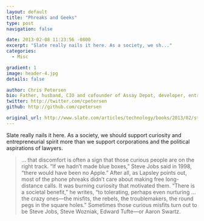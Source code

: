 ```yaml
---
layout: default
title: "Phreaks and Geeks"
type: post
navigation: false

date: 2013-02-08 11:23:56 -0800
excerpt: "Slate really nails it here. As a society, we sh..."
categories:
  - Misc

gradient: 1
image: header-4.jpg
details: false

author: Chris Petersen
bio: Father, husband, CIO and cofounder of Assay Depot, developer, entrepreneur and technologist.
twitter: http://twitter.com/cpetersen
github: http://github.com/cpetersen

original_url: http://www.slate.com/articles/technology/books/2013/02/steve_jobs_and_phone_hacking_exploding_the_phone_by_phil_lapsley_reviewed.single.html
---
```



Slate really nails it here. As a society, we should support curiosity and entrepreneurial spirit more than we support corporations and the political aspirations of lawyers. 

 >... that discomfort is often a sign that those curious people are on the right track. “If we hadn’t made blue boxes,” Steve Jobs said in 1998, “there would have been no Apple.” After all, as Lapsley points out, most of the phone phreaks didn’t care about making free long-distance calls. It was burning curiosity that motivated them. “There is a societal benefit,” he writes, “to tolerating, perhaps even nurturing … the crazy ones—the misfits, the rebels, the troublemakers, the round pegs in the square holes.” Sometimes those curious misfits turn out to be Steve Jobs, Steve Wozniak, Edward Tufte—or Aaron Swartz.

 
